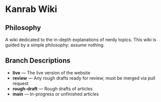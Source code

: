 # Kanrab Wiki

## Philosophy

A wiki dedicated to the in-depth explanations of nerdy topics. This wiki is
guided by a simple philosophy: assume nothing.

## Branch Descriptions

* **live** — The live version of the website
* **review** — Any rough drafts ready for review; must be merged via pull request
* **rough-draft** — Rough drafts of articles
* **main** — In-progress or unfinished articles
